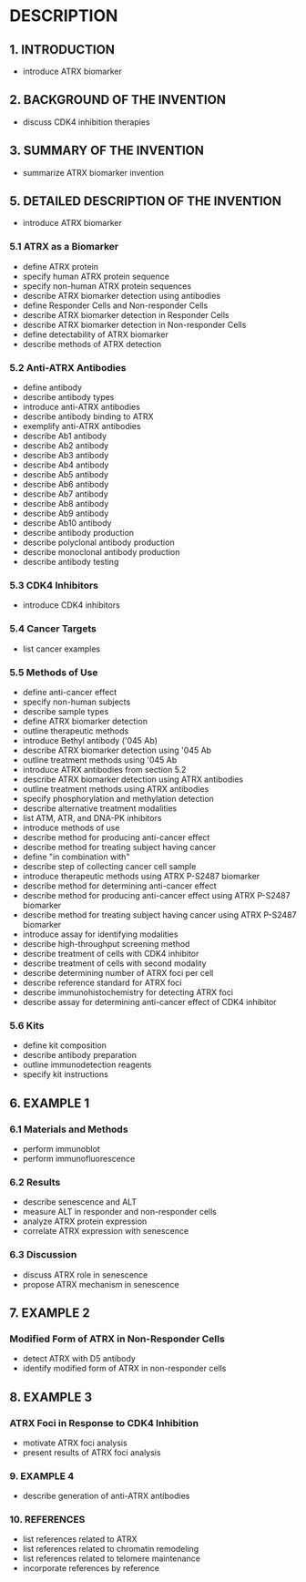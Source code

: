 # DESCRIPTION

## 1. INTRODUCTION

- introduce ATRX biomarker

## 2. BACKGROUND OF THE INVENTION

- discuss CDK4 inhibition therapies

## 3. SUMMARY OF THE INVENTION

- summarize ATRX biomarker invention

## 5. DETAILED DESCRIPTION OF THE INVENTION

- introduce ATRX biomarker

### 5.1 ATRX as a Biomarker

- define ATRX protein
- specify human ATRX protein sequence
- specify non-human ATRX protein sequences
- describe ATRX biomarker detection using antibodies
- define Responder Cells and Non-responder Cells
- describe ATRX biomarker detection in Responder Cells
- describe ATRX biomarker detection in Non-responder Cells
- define detectability of ATRX biomarker
- describe methods of ATRX detection

### 5.2 Anti-ATRX Antibodies

- define antibody
- describe antibody types
- introduce anti-ATRX antibodies
- describe antibody binding to ATRX
- exemplify anti-ATRX antibodies
- describe Ab1 antibody
- describe Ab2 antibody
- describe Ab3 antibody
- describe Ab4 antibody
- describe Ab5 antibody
- describe Ab6 antibody
- describe Ab7 antibody
- describe Ab8 antibody
- describe Ab9 antibody
- describe Ab10 antibody
- describe antibody production
- describe polyclonal antibody production
- describe monoclonal antibody production
- describe antibody testing

### 5.3 CDK4 Inhibitors

- introduce CDK4 inhibitors

### 5.4 Cancer Targets

- list cancer examples

### 5.5 Methods of Use

- define anti-cancer effect
- specify non-human subjects
- describe sample types
- define ATRX biomarker detection
- outline therapeutic methods
- introduce Bethyl antibody ('045 Ab)
- describe ATRX biomarker detection using '045 Ab
- outline treatment methods using '045 Ab
- introduce ATRX antibodies from section 5.2
- describe ATRX biomarker detection using ATRX antibodies
- outline treatment methods using ATRX antibodies
- specify phosphorylation and methylation detection
- describe alternative treatment modalities
- list ATM, ATR, and DNA-PK inhibitors
- introduce methods of use
- describe method for producing anti-cancer effect
- describe method for treating subject having cancer
- define "in combination with"
- describe step of collecting cancer cell sample
- introduce therapeutic methods using ATRX P-S2487 biomarker
- describe method for determining anti-cancer effect
- describe method for producing anti-cancer effect using ATRX P-S2487 biomarker
- describe method for treating subject having cancer using ATRX P-S2487 biomarker
- introduce assay for identifying modalities
- describe high-throughput screening method
- describe treatment of cells with CDK4 inhibitor
- describe treatment of cells with second modality
- describe determining number of ATRX foci per cell
- describe reference standard for ATRX foci
- describe immunohistochemistry for detecting ATRX foci
- describe assay for determining anti-cancer effect of CDK4 inhibitor

### 5.6 Kits

- define kit composition
- describe antibody preparation
- outline immunodetection reagents
- specify kit instructions

## 6. EXAMPLE 1

### 6.1 Materials and Methods

- perform immunoblot
- perform immunofluorescence

### 6.2 Results

- describe senescence and ALT
- measure ALT in responder and non-responder cells
- analyze ATRX protein expression
- correlate ATRX expression with senescence

### 6.3 Discussion

- discuss ATRX role in senescence
- propose ATRX mechanism in senescence

## 7. EXAMPLE 2

### Modified Form of ATRX in Non-Responder Cells

- detect ATRX with D5 antibody
- identify modified form of ATRX in non-responder cells

## 8. EXAMPLE 3

### ATRX Foci in Response to CDK4 Inhibition

- motivate ATRX foci analysis
- present results of ATRX foci analysis

### 9. EXAMPLE 4

- describe generation of anti-ATRX antibodies

### 10. REFERENCES

- list references related to ATRX
- list references related to chromatin remodeling
- list references related to telomere maintenance
- incorporate references by reference

